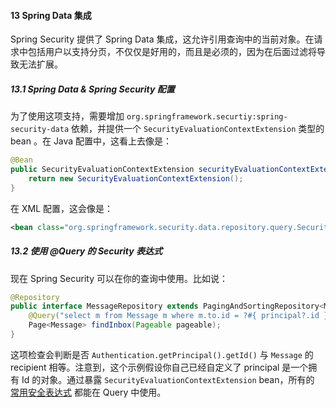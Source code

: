 #### 13 Spring Data 集成

Spring Security 提供了 Spring Data 集成，这允许引用查询中的当前对象。在请求中包括用户以支持分页，不仅仅是好用的，而且是必须的，因为在后面过滤将导致无法扩展。



##### 13.1 Spring Data & Spring Security 配置

为了使用这项支持，需要增加 `org.springframework.securtiy:spring-security-data` 依赖，并提供一个 `SecurityEvaluationContextExtension` 类型的 bean 。在 Java 配置中，这看上去像是：

```Java
@Bean
public SecurityEvaluationContextExtension securityEvaluationContextExtension() {
    return new SecurityEvaluationContextExtension();
}
```

在 XML 配置，这会像是：

```XML
<bean class="org.springframework.security.data.repository.query.SecurityEvaluationContextExtension"/>
```



##### 13.2 使用 @Query 的 Security 表达式

现在 Spring Security 可以在你的查询中使用。比如说：

```Java
@Repository
public interface MessageRepository extends PagingAndSortingRepository<Message,Long> {
    @Query("select m from Message m where m.to.id = ?#{ principal?.id }")
    Page<Message> findInbox(Pageable pageable);
}
```

这项检查会判断是否 `Authentication.getPrincipal().getId()` 与 `Message` 的 recipient 相等。注意到，这个示例假设你自己已经自定义了 principal 是一个拥有 Id 的对象。通过暴露 `SecurityEvaluationContextExtension` bean，所有的 [常用安全表达式](https://docs.spring.io/spring-security/site/docs/5.2.0.BUILD-SNAPSHOT/reference/htmlsingle/#common-expressions)  都能在 Query 中使用。